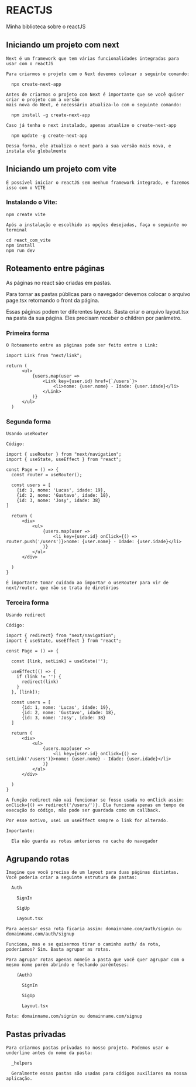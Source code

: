 # REACTJS 

  Minha biblioteca sobre o reactJS

## Iniciando um projeto com next

    Next é um framework que tem várias funcionalidades integradas para usar com o reactJS

    Para criarmos o projeto com o Next devemos colocar o seguinte comando:

      npx create-next-app

    Antes de criarmos o projeto com Next é importante que se você quiser criar o projeto com a versão
    mais nova do Next, é necessário atualiza-lo com o seguinte comando:

      npm install -g create-next-app

    Caso já tenha o next instalado, apenas atualize o create-next-app

      npm update -g create-next-app

    Dessa forma, ele atualiza o next para a sua versão mais nova, e instala ele globalmente

## Iniciando um projeto com vite

    É possível iniciar o reactJS sem nenhum framework integrado, e fazemos isso com o VITE

### Instalando o Vite:

    npm create vite

    Após a instalação e escolhido as opções desejadas, faça o seguinte no terminal

    cd react_com_vite
    npm install
    npm run dev
    
## Roteamento entre páginas

  As páginas no react são criadas em pastas.

  Para tornar as pastas públicas para o navegador devemos colocar o arquivo page.tsx retornando o front da  página.

  Essas páginas podem ter diferentes layouts. Basta criar o arquivo layout.tsx na pasta da sua página. Eles precisam receber o children por parâmetro.

  ### Primeira forma

    O Roteamento entre as páginas pode ser feito entre o Link:

    import Link from "next/link";
    
    return (
          <ul>
              {users.map(user => 
                  <Link key={user.id} href={`/users`}>
                      <li>nome: {user.nome} - Idade: {user.idade}</li>
                  </Link>
              )}
          </ul>
      )
  
  ### Segunda forma

    Usando useRouter

    Código:

    import { useRouter } from "next/navigation";
    import { useState, useEffect } from "react";
    
    const Page = () => {
      const router = useRouter();
    
      const users = [
        {id: 1, nome: 'Lucas', idade: 19},
        {id: 2, nome: 'Gustavo', idade: 18},
        {id: 3, nome: 'Josy', idade: 38}
    ]
    
      return (
          <div>
              <ul>
                  {users.map(user => 
                      <li key={user.id} onClick={() => router.push('/users')}>nome: {user.nome} - Idade: {user.idade}</li>
                  )}
              </ul>
          </div>
          
      )
    }

    É importante tomar cuidado ao importar o useRouter para vir de next/router, que não se trata de diretórios


  ### Terceira forma

    Usando redirect

    Código:

    import { redirect} from "next/navigation";
    import { useState, useEffect } from "react";
    
    const Page = () => {
    
      const [link, setLink] = useState('');
    
      useEffect(() => {
        if (link != '') {
          redirect(link)
        }
      }, [link]);
    
      const users = [
          {id: 1, nome: 'Lucas', idade: 19},
          {id: 2, nome: 'Gustavo', idade: 18},
          {id: 3, nome: 'Josy', idade: 38}
      ]
    
      return (
          <div>
              <ul>
                  {users.map(user => 
                      <li key={user.id} onClick={() => setLink('/users')}>nome: {user.nome} - Idade: {user.idade}</li>
                  )}
              </ul>
          </div>
          
      )
    }

    A função redirect não vai funcionar se fosse usada no onClick assim: onClick={() => redirect('/users/')}. Ela funciona apenas em tempo de execução do código, não pode ser guardada como um callback.

    Por esse motivo, usei um useEffect sempre o link for alterado. 

    Importante:
    
      Ela não guarda as rotas anteriores no cache do navegador

## Agrupando rotas

    Imagine que você precisa de um layout para duas páginas distintas. Você poderia criar a seguinte estrutura de pastas:

      Auth

        SignIn

        SigUp

        Layout.tsx

    Para acessar essa rota ficaria assim: domainname.com/auth/signin ou domainname.com/auth/signup

    Funciona, mas e se quisermos tirar o caminho auth/ da rota, poderíamos? Sim. Basta agrupar as rotas.

    Para agrupar rotas apenas nomeie a pasta que você quer agrupar com o mesmo nome porém abrindo e fechando parênteses:

        (Auth)

          SignIn
  
          SigUp
  
          Layout.tsx

    Rota: domainname.com/signin ou domainname.com/signup

## Pastas privadas

    Para criarmos pastas privadas no nosso projeto. Podemos usar o underline antes do nome da pasta:

      _helpers

      Geralmente essas pastas são usadas para códigos auxiliares na nossa aplicação.
